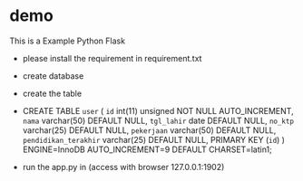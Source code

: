 # demo

This is a Example Python Flask

- please install the requirement in requirement.txt 
- create database 
- create the table 
- CREATE TABLE `user` (
  `id` int(11) unsigned NOT NULL AUTO_INCREMENT,
  `nama` varchar(50) DEFAULT NULL,
  `tgl_lahir` date DEFAULT NULL,
  `no_ktp` varchar(25) DEFAULT NULL,
  `pekerjaan` varchar(50) DEFAULT NULL,
  `pendidikan_terakhir` varchar(25) DEFAULT NULL,
  PRIMARY KEY (`id`)
) ENGINE=InnoDB AUTO_INCREMENT=9 DEFAULT CHARSET=latin1;

- run the app.py in (access with browser 127.0.0.1:1902)
 
